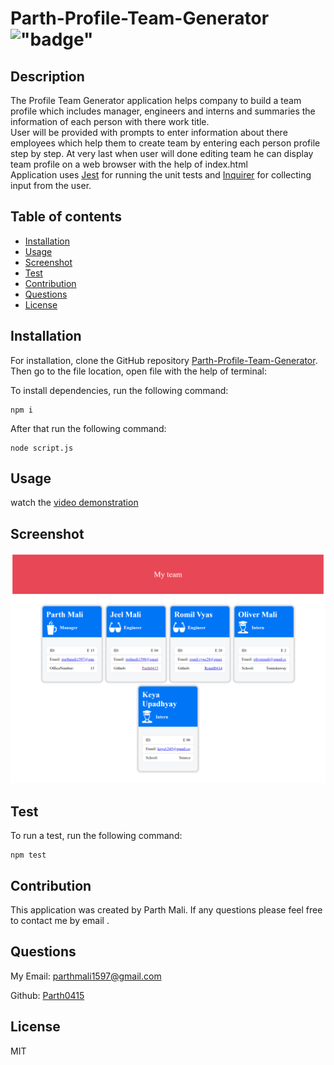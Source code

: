 # Parth-Profile-Team-Generator !["badge"](https://img.shields.io/badge/license-MIT-green)

## Description

The Profile Team Generator application helps company to build a team profile which includes manager, engineers and interns and summaries the information of each person with there work title.<br />
User will be provided with prompts to enter information about there employees which help them to create team by entering each person profile step by step. At very last when user will done editing team he can display team profile on a web browser with the help of index.html <br />
Application uses [Jest](https://www.npmjs.com/package/jest) for running the unit tests and [Inquirer](https://www.npmjs.com/package/inquirer/v/8.2.4) for collecting input from the user.

## Table of contents

- [Installation](#installation)
- [Usage](#usage)
- [Screenshot](#screenshot)
- [Test](#test)
- [Contribution](#contribution)
- [Questions](#questions)
- [License](#license)

## Installation

For installation, clone the GitHub repository [Parth-Profile-Team-Generator](https://github.com/Parth0415/Parth-Profile-Team-Generator.git).
Then go to the file location, open file with the help of terminal:

To install dependencies, run the following command:
```
npm i
```

After that run the following command:
```
node script.js
```

## Usage

watch the [video demonstration](https://drive.google.com/file/d/1AWw4CWU4POLc4u1SBw21Gqmrc4wYieR6/view)

## Screenshot

![Web Page Overview](./dist/images/Parth-Team-Profile-Generator.png?raw=true "Web Page Overview")

## Test

To run a test, run the following command:

```
npm test
```

## Contribution

This application was created by Parth Mali. If any questions please feel free to contact me by email .

## Questions

My Email:
[parthmali1597@gmail.com](mailto:parthmali1597@gmail.com)

Github:
[Parth0415](https://github.com/Parth0415)

## License

MIT
